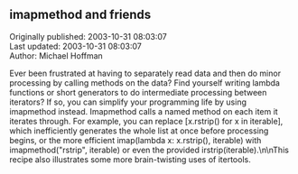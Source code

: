 ## imapmethod and friends  
Originally published: 2003-10-31 08:03:07  
Last updated: 2003-10-31 08:03:07  
Author: Michael Hoffman  
  
Ever been frustrated at having to separately read data and then do minor processing by calling methods on the data? Find yourself writing lambda functions or short generators to do intermediate processing between iterators? If so, you can simplify your programming life by using imapmethod instead. Imapmethod calls a named method on each item it iterates through. For example, you can replace [x.rstrip() for x in iterable], which inefficiently generates the whole list at once before processing begins, or the more efficient imap(lambda&nbsp;x:&nbsp;x.rstrip(),&nbsp;iterable) with imapmethod("rstrip",&nbsp;iterable) or even the provided irstrip(iterable).\n\nThis recipe also illustrates some more brain-twisting uses of itertools.